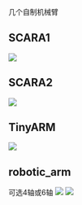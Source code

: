 几个自制机械臂

##  SCARA1
![](https://s3.bmp.ovh/imgs/2021/10/d2c47fc9cbd2178c.jpg)
## SCARA2
![](https://s3.bmp.ovh/imgs/2021/10/3a15118fa200b5aa.png)
## TinyARM
![](https://s3.bmp.ovh/imgs/2021/10/7db6cb2ff2857064.jpg)
## robotic_arm
可选4轴或6轴
![](https://s3.bmp.ovh/imgs/2021/10/2886ffcab0a3d132.png)
![](https://s3.bmp.ovh/imgs/2021/10/fc60d3b9b152e277.png)
